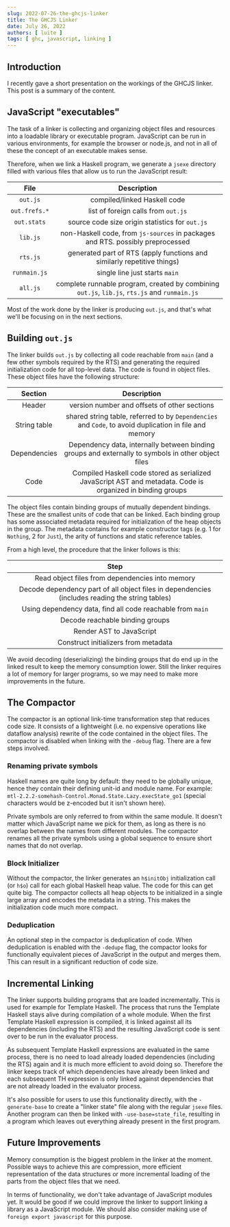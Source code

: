 ```yaml
---
slug: 2022-07-26-the-ghcjs-linker
title: The GHCJS Linker
date: July 26, 2022
authors: [ luite ]
tags: [ ghc, javascript, linking ]
---
```


## Introduction

I recently gave a short presentation on the workings of the GHCJS linker. This post is a summary of the content.

## JavaScript "executables"

The task of a linker is collecting and organizing object files and resources into a loadable library or executable program. JavaScript can be run in various environments, for example the browser or node.js, and not in all of these the concept of an executable makes sense.

Therefore, when we link a Haskell program, we generate a `jsexe` directory filled with various files that allow us to run the JavaScript result:

| File        | Description          |
| :----:        | :---:             |
| `out.js`      | compiled/linked Haskell code          |
| `out.frefs.*` | list of foreign calls from `out.js` |
| `out.stats`   | source code size origin statistics for `out.js` |
| `lib.js`      | non-Haskell code, from `js-sources` in packages and RTS. possibly preprocessed |
| `rts.js`      | generated part of RTS (apply functions and similarly repetitive things) |
| `runmain.js`  | single line just starts `main` |
| `all.js`      | complete runnable program, created by combining `out.js`, `lib.js`, `rts.js` and `runmain.js` |

Most of the work done by the linker is producing `out.js`, and that's what we'll be focusing on in the next sections.

## Building `out.js`

The linker builds `out.js` by collecting all code reachable from `main` (and a few other symbols required by the RTS) and generating the required initialization code for all top-level data. The code is found in object files. These object files have the following structure:

| Section        | Description          |
| :----:        | :---:             |
| Header       | version number and offsets of other sections       |
| String table | shared string table, referred to by `Dependencies` and `Code`, to avoid duplication in file and memory |
| Dependencies | Dependency data, internally between binding groups and externally to symbols in other object files |
| Code         | Compiled Haskell code stored as serialized JavaScript AST and metadata. Code is organized in binding groups |

The object files contain binding groups of mutually dependent bindings. These are the smallest units of code that can be linked. Each binding group has some associated metadata required for initialization of the heap objects in the group. The metadata contains for example constructor tags (e.g. 1 for `Nothing`, 2 for `Just`), the arity of functions and static reference tables.

From a high level, the procedure that the linker follows is this:

| Step |
| :---: |
| Read object files from dependencies into memory |
| Decode dependency part of all object files in dependencies (includes reading the string tables) |
| Using dependency data, find all code reachable from `main` |
| Decode reachable binding groups |
| Render AST to JavaScript |
| Construct initializers from metadata | 

We avoid decoding (deserializing) the binding groups that do end up in the linked result to keep the memory consumption lower. Still the linker requires a lot of memory for larger programs, so we may need to make more improvements in the future.

## The Compactor

The compactor is an optional link-time transformation step that reduces code size. It consists of a lightweight (i.e. no expensive operations like dataflow analysis) rewrite of the code contained in the object files. The compactor is disabled when linking with the `-debug` flag. There are a few steps involved.

### Renaming private symbols

Haskell names are quite long by default: they need to be globally unique, hence they contain their defining unit-id and module name. For example: `mtl-2.2.2-somehash-Control.Monad.State.Lazy.execState_go1` (special characters would be z-encoded but it isn't shown here).

Private symbols are only referred to from within the same module. It doesn't matter which JavaScript name we pick for them, as long as there is no overlap between the names from different modules. The compactor renames all the private symbols using a global sequence to ensure short names that do not overlap.

### Block Initializer

Without the compactor, the linker generates an `h$initObj` initialization call (or `h$o`) call for each global Haskell heap value. The code for this can get quite big. The compactor collects all heap objects to be initialized in a single large array and encodes the metadata in a string. This makes the initialization code much more compact.

### Deduplication

An optional step in the compactor is deduplication of code. When deduplication is enabled with the `-dedupe` flag, the compactor looks for functionally equivalent pieces of JavaScript in the output and merges them. This can result in a significant reduction of code size.

## Incremental Linking

The linker supports building programs that are loaded incrementally. This is used for example for Template Haskell. The process that runs the Template Haskell stays alive during compilation of a whole module. When the first Template Haskell expression is compiled, it is linked against all its dependencies (including the RTS) and the resulting JavaScript code is sent over to be run in the evaluator process.

As subsequent Template Haskell expressions are evaluated in the same process, there is no need to load already loaded dependencies (including the RTS) again and it is much more efficient to avoid doing so. Therefore the linker keeps track of which dependencies have already been linked and each subsequent TH expression is only linked against dependencies that are not already loaded in the evaluator process.

It's also possible for users to use this functionality directly, with the `-generate-base` to create a "linker state" file along with the regular `jsexe` files. Another program can then be linked with `-use-base=state_file`, resulting in a program which leaves out everything already present in the first program.

## Future Improvements

Memory consumption is the biggest problem in the linker at the moment. Possible ways to achieve this are compression, more efficient representation of the data structures or more incremental loading of the parts from the object files that we need.

In terms of functionality, we don't take advantage of JavaScript modules yet. It would be good if we could improve the linker to support linking a library as a JavaScript module. We should also consider making use of `foreign export javascript` for this purpose.
